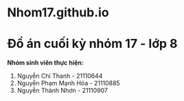 # Nhom17.github.io
# Đồ án cuối kỳ nhóm 17 - lớp 8
**Nhóm sinh viên thực hiện:**
1. Nguyễn Chí Thanh - 21110644
2. Nguyễn Phạm Mạnh Hóa - 21110885
3. Nguyễn Thành Nhơn - 21110907
